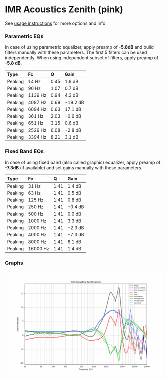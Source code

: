 # IMR Acoustics Zenith (pink)
See [usage instructions](https://github.com/jaakkopasanen/AutoEq#usage) for more options and info.

### Parametric EQs
In case of using parametric equalizer, apply preamp of **-5.8dB** and build filters manually
with these parameters. The first 5 filters can be used independently.
When using independent subset of filters, apply preamp of **-5.8 dB**.

| Type    | Fc      |    Q | Gain     |
|:--------|:--------|:-----|:---------|
| Peaking | 14 Hz   | 0.45 | 1.9 dB   |
| Peaking | 90 Hz   | 1.07 | 0.7 dB   |
| Peaking | 1139 Hz | 0.94 | 4.3 dB   |
| Peaking | 4087 Hz | 0.69 | -19.2 dB |
| Peaking | 6094 Hz | 0.63 | 17.1 dB  |
| Peaking | 361 Hz  | 2.03 | -0.6 dB  |
| Peaking | 651 Hz  | 3.15 | 0.6 dB   |
| Peaking | 2529 Hz | 6.08 | -2.8 dB  |
| Peaking | 3394 Hz | 8.21 | 3.1 dB   |

### Fixed Band EQs
In case of using fixed band (also called graphic) equalizer, apply preamp of **-7.3dB**
(if available) and set gains manually with these parameters.

| Type    | Fc       |    Q | Gain    |
|:--------|:---------|:-----|:--------|
| Peaking | 31 Hz    | 1.41 | 1.4 dB  |
| Peaking | 63 Hz    | 1.41 | 0.5 dB  |
| Peaking | 125 Hz   | 1.41 | 0.8 dB  |
| Peaking | 250 Hz   | 1.41 | -0.4 dB |
| Peaking | 500 Hz   | 1.41 | 0.0 dB  |
| Peaking | 1000 Hz  | 1.41 | 3.3 dB  |
| Peaking | 2000 Hz  | 1.41 | -2.3 dB |
| Peaking | 4000 Hz  | 1.41 | -7.3 dB |
| Peaking | 8000 Hz  | 1.41 | 8.1 dB  |
| Peaking | 16000 Hz | 1.41 | 1.4 dB  |

### Graphs
![](./IMR%20Acoustics%20Zenith%20(pink).png)